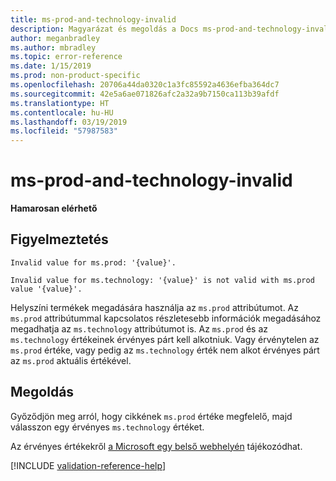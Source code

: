 ```yaml
---
title: ms-prod-and-technology-invalid
description: Magyarázat és megoldás a Docs ms-prod-and-technology-invalid buildelési problémájára
author: meganbradley
ms.author: mbradley
ms.topic: error-reference
ms.date: 1/15/2019
ms.prod: non-product-specific
ms.openlocfilehash: 20706a44da0320c1a3fc85592a4636efba364dc7
ms.sourcegitcommit: 42e5a6ae071826afc2a32a9b7150ca113b39afdf
ms.translationtype: HT
ms.contentlocale: hu-HU
ms.lasthandoff: 03/19/2019
ms.locfileid: "57987583"
---
```

# <a name="ms-prod-and-technology-invalid"></a>ms-prod-and-technology-invalid

**Hamarosan elérhető**

## <a name="warning"></a>Figyelmeztetés

`Invalid value for ms.prod: '{value}'.`

`Invalid value for ms.technology: '{value}' is not valid with ms.prod value '{value}'.`

Helyszíni termékek megadására használja az `ms.prod` attribútumot. Az `ms.prod` attribútummal kapcsolatos részletesebb információk megadásához megadhatja az `ms.technology` attribútumot is. Az `ms.prod` és az `ms.technology` értékeinek érvényes párt kell alkotniuk. Vagy érvénytelen az `ms.prod` értéke, vagy pedig az `ms.technology` érték nem alkot érvényes párt az `ms.prod` aktuális értékével.

## <a name="resolution"></a>Megoldás

Győződjön meg arról, hogy cikkének `ms.prod` értéke megfelelő, majd válasszon egy érvényes `ms.technology` értéket.

Az érvényes értékekről [a Microsoft egy belső webhelyén](https://docsmetadatatool.azurewebsites.net/allowlists) tájékozódhat.

<!--make sure to add this file to your includes folder and verify the path-->
[!INCLUDE [validation-reference-help](includes/validation-reference-help.md)]
